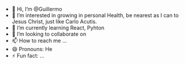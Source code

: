 - 👋 Hi, I’m @Guillermo
- 👀 I’m interested in growing in personal Health, be nearest as I can to Jesus Christ, just like Carlo Acutis.
- 🌱 I’m currently learning React, Pyhton
- 💞️ I’m looking to collaborate on 
- 📫 How to reach me ...
- 😄 Pronouns: He
- ⚡ Fun fact: ...

<!---
Sharguidev/Sharguidev is a ✨ special ✨ repository because its `README.md` (this file) appears on your GitHub profile.
You can click the Preview link to take a look at your changes.
--->
